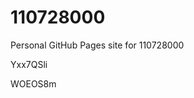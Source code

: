 # 110728000
Personal GitHub Pages site for 110728000














































Yxx7QSli

WOEOS8m
